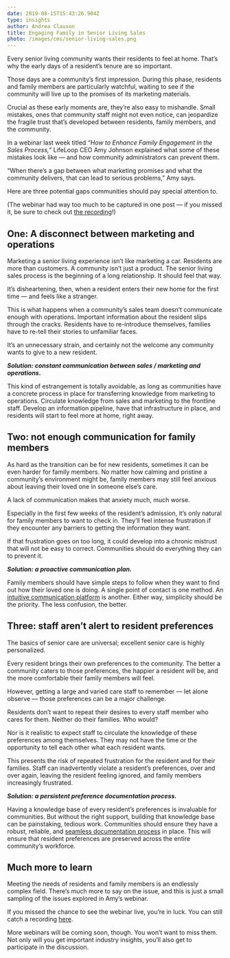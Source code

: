 ```yaml
---
date: 2019-08-15T15:43:26.904Z
type: insights
author: Andrea Clauson
title: Engaging Family in Senior Living Sales
photo: /images/cms/senior-living-sales.png
---
```


Every senior living community wants their residents to feel at home. That’s why the early days of a resident’s tenure are so important.

Those days are a community’s first impression. During this phase, residents and family members are particularly watchful, waiting to see if the community will live up to the promises of its marketing materials.

Crucial as these early moments are, they’re also easy to mishandle. Small mistakes, ones that community staff might not even notice, can jeopardize the fragile trust that’s developed between residents, family members, and the community.

In a webinar last week titled _“How to Enhance Family Engagement in the Sales Process,”_ LifeLoop CEO Amy Johnson explained what some of these mistakes look like — and how community administrators can prevent them.

“When there’s a gap between what marketing promises and what the community delivers, that can lead to serious problems,” Amy says.

Here are three potential gaps communities should pay special attention to.

(The webinar had way too much to be captured in one post — if you missed it, be sure to check out [the recording](https://www.youtube.com/watch?v=XtIECghkBk0&feature=youtu.be)!)

## One: A disconnect between marketing and operations

Marketing a senior living experience isn’t like marketing a car. Residents are more than customers. A community isn’t just a product. The senior living sales process is the beginning of a long relationship. It should feel that way.

It’s disheartening, then, when a resident enters their new home for the first time — and feels like a stranger.

This is what happens when a community’s sales team doesn’t communicate enough with operations. Important information about the resident slips through the cracks. Residents have to re-introduce themselves, families have to re-tell their stories to unfamiliar faces.

It’s an unnecessary strain, and certainly not the welcome any community wants to give to a new resident.

_**Solution: constant communication between sales / marketing and operations.**_

This kind of estrangement is totally avoidable, as long as communities have a concrete process in place for transferring knowledge from marketing to operations. Circulate knowledge from sales and marketing to the frontline staff. Develop an information pipeline, have that infrastructure in place, and residents will start to feel more at home, right away.

## Two: not enough communication for family members

As hard as the transition can be for new residents, sometimes it can be even harder for family members. No matter how calming and pristine a community’s environment might be, family members may still feel anxious about leaving their loved one in someone else’s care.

A lack of communication makes that anxiety much, much worse.

Especially in the first few weeks of the resident’s admission, it’s only natural for family members to want to check in. They’ll feel intense frustration if they encounter any barriers to getting the information they want.

If that frustration goes on too long, it could develop into a chronic mistrust that will not be easy to correct. Communities should do everything they can to prevent it.

_**Solution: a proactive communication plan.**_

Family members should have simple steps to follow when they want to find out how their loved one is doing. A single point of contact is one method. An [intuitive communication platform](https://lifeloop.com/) is another. Either way, simplicity should be the priority. The less confusion, the better.

## Three: staff aren’t alert to resident preferences

The basics of senior care are universal; excellent senior care is highly personalized.

Every resident brings their own preferences to the community. The better a community caters to those preferences, the happier a resident will be, and the more comfortable their family members will feel.

However, getting a large and varied care staff to remember — let alone observe — those preferences can be a major challenge.

Residents don’t want to repeat their desires to every staff member who cares for them. Neither do their families. Who would?

Nor is it realistic to expect staff to circulate the knowledge of these preferences among themselves. They may not have the time or the opportunity to tell each other what each resident wants.

This presents the risk of repeated frustration for the resident and for their families. Staff can inadvertently violate a resident’s preferences, over and over again, leaving the resident feeling ignored, and family members increasingly frustrated.

_**Solution: a persistent preference documentation process.**_

Having a knowledge base of every resident’s preferences is invaluable for communities. But without the right support, building that knowledge base can be painstaking, tedious work. Communities should ensure they have a robust, reliable, and [seamless documentation process](https://lifeloop.com/) in place. This will ensure that resident preferences are preserved across the entire community’s workforce.

## Much more to learn

Meeting the needs of residents and family members is an endlessly complex field. There’s much more to say on the issue, and this is just a small sampling of the issues explored in Amy’s webinar.

If you missed the chance to see the webinar live, you’re in luck. You can still catch a recording [here](https://www.youtube.com/watch?v=XtIECghkBk0&feature=youtu.be).

More webinars will be coming soon, though. You won’t want to miss them. Not only will you get important industry insights, you’ll also get to participate in the discussion.
